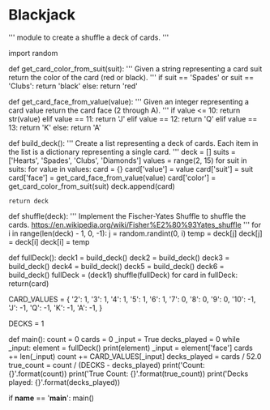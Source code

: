 # Blackjack
'''
module to create a shuffle a deck of cards.
'''

import random

def get_card_color_from_suit(suit):
    '''
    Given a string representing a card suit
    return the color of the card (red or black).
    '''
    if suit == 'Spades' or suit == 'Clubs':
        return 'black'
    else:
        return 'red'


def get_card_face_from_value(value):
    '''
    Given an integer representing a card value
    return the card face (2 through A).
    '''
    if value <= 10:
        return str(value)
    elif value == 11:
        return 'J'
    elif value == 12:
        return 'Q'
    elif value == 13:
        return 'K'
    else:
        return 'A'


def build_deck():
    '''
    Create a list representing a deck of cards. Each
    item in the list is a dictionary representing a single card.
    '''
    deck = []
    suits = ['Hearts', 'Spades', 'Clubs', 'Diamonds']
    values = range(2, 15)
    for suit in suits:
        for value in values:
            card = {}
            card['value'] = value
            card['suit'] = suit
            card['face'] = get_card_face_from_value(value)
            card['color'] = get_card_color_from_suit(suit)
            deck.append(card)

    return deck


def shuffle(deck):
    '''
    Implement the Fischer-Yates Shuffle to shuffle the cards.
    https://en.wikipedia.org/wiki/Fisher%E2%80%93Yates_shuffle
    '''
    for i in range(len(deck) - 1, 0, -1):
        j = random.randint(0, i)
        temp = deck[j]
        deck[j] = deck[i]
        deck[i] = temp


def fullDeck():
    deck1 = build_deck()
    deck2 = build_deck()
    deck3 = build_deck()
    deck4 = build_deck()
    deck5 = build_deck()
    deck6 = build_deck()
    fullDeck = (deck1)
    shuffle(fullDeck)
    for card in fullDeck:
        return(card)
    
        

CARD_VALUES = {
        '2': 1,
        '3': 1,
        '4': 1,
        '5': 1,
        '6': 1,
        '7': 0,
        '8': 0,
        '9': 0,
        '10': -1, 
        'J': -1,
        'Q': -1,
        'K': -1,
        'A': -1,
        }

DECKS = 1

def main():
    count = 0
    cards = 0
    _input = True
    decks_played = 0
    while _input:
        element = fullDeck()
        print(element)
        _input = element['face']
        cards += len(_input)
        count += CARD_VALUES[_input]
        decks_played = cards / 52.0
        true_count = count / (DECKS - decks_played)
        print('Count: {}'.format(count))
        print('True Count: {}'.format(true_count))
    print('Decks played: {}'.format(decks_played))

if __name__ == '__main__':
    main()
